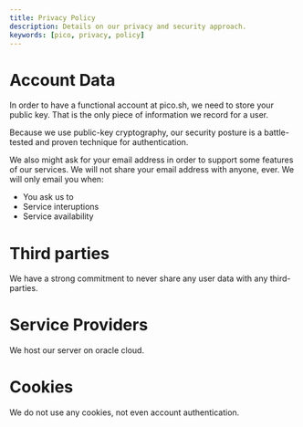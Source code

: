 ```yaml
---
title: Privacy Policy
description: Details on our privacy and security approach.
keywords: [pico, privacy, policy]
---
```


# Account Data

In order to have a functional account at pico.sh, we need to store your public
key. That is the only piece of information we record for a user.

Because we use public-key cryptography, our security posture is a battle-tested
and proven technique for authentication.

We also might ask for your email address in order to support some features of
our services. We will not share your email address with anyone, ever. We will
only email you when:

- You ask us to
- Service interuptions
- Service availability

# Third parties

We have a strong commitment to never share any user data with any third-parties.

# Service Providers

We host our server on oracle cloud.

# Cookies

We do not use any cookies, not even account authentication.
